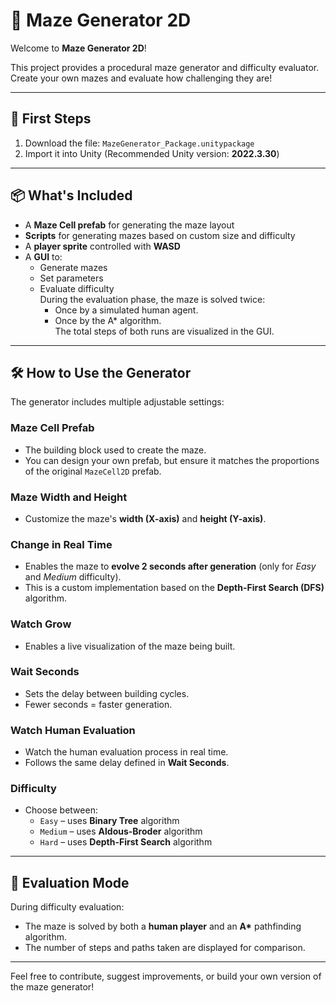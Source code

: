 # 🌱 Maze Generator 2D

Welcome to **Maze Generator 2D**!

This project provides a procedural maze generator and difficulty evaluator. Create your own mazes and evaluate how challenging they are!

---

## 🚀 First Steps

1. Download the file: `MazeGenerator_Package.unitypackage`
2. Import it into Unity (Recommended Unity version: **2022.3.30**)

---

## 📦 What's Included

- A **Maze Cell prefab** for generating the maze layout  
- **Scripts** for generating mazes based on custom size and difficulty  
- A **player sprite** controlled with **WASD**  
- A **GUI** to:
  - Generate mazes
  - Set parameters
  - Evaluate difficulty  
  During the evaluation phase, the maze is solved twice:
    - Once by a simulated human agent.
    - Once by the A* algorithm.  
  The total steps of both runs are visualized in the GUI.

---

## 🛠️ How to Use the Generator

The generator includes multiple adjustable settings:

### Maze Cell Prefab
- The building block used to create the maze.
- You can design your own prefab, but ensure it matches the proportions of the original `MazeCell2D` prefab.

### Maze Width and Height
- Customize the maze's **width (X-axis)** and **height (Y-axis)**.

### Change in Real Time
- Enables the maze to **evolve 2 seconds after generation** (only for *Easy* and *Medium* difficulty).
- This is a custom implementation based on the **Depth-First Search (DFS)** algorithm.

### Watch Grow
- Enables a live visualization of the maze being built.

### Wait Seconds
- Sets the delay between building cycles.
- Fewer seconds = faster generation.

### Watch Human Evaluation
- Watch the human evaluation process in real time.
- Follows the same delay defined in **Wait Seconds**.

### Difficulty
- Choose between:
  - `Easy` – uses **Binary Tree** algorithm  
  - `Medium` – uses **Aldous-Broder** algorithm  
  - `Hard` – uses **Depth-First Search** algorithm

---

## 🧪 Evaluation Mode

During difficulty evaluation:
- The maze is solved by both a **human player** and an **A\*** pathfinding algorithm.
- The number of steps and paths taken are displayed for comparison.

---

Feel free to contribute, suggest improvements, or build your own version of the maze generator!
